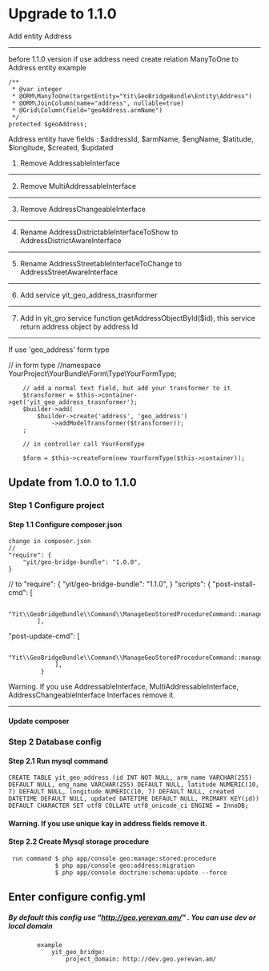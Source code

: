 Upgrade to 1.1.0
===================

 Add entity Address
 _ _ _ _ _ _ _ _ _ _
before 1.1.0 version if use address need create relation ManyToOne to Address entity
example

    /**
     * @var integer
     * @ORM\ManyToOne(targetEntity="Yit\GeoBridgeBundle\Entity\Address")
     * @ORM\JoinColumn(name="address", nullable=true)
     * @Grid\Column(field="geoAddress.armName")
     */
    protected $geoAddress;

Address entity have fields :
            $addressId, $armName, $engName, $latitude, $longitude, $created, $updated

1) Remove AddressableInterface
 _ _ _ _ _ _ _ _ _ _ _ _ _ _
2) Remove MultiAddressableInterface
_ _ _ _ _ _ _ _ _ _ _ _ _ _ _ _ _
3) Remove AddressChangeableInterface
_ _ _ _ _ _ _ _ _ _ _ _ _ _ _ _ _
4) Rename AddressDistrictableInterfaceToShow to AddressDistrictAwareInterface
_ _ _ _ _ _ _ _ _ _ _ _ _ _ _ _ _ _ _ _ _ _ _ _ _ _ _ _ _ _ _ _ _ _ _ _ _
5) Rename AddressStreetableInterfaceToChange to AddressStreetAwareInterface
_ _ _ _ _ _ _ _ _ _ _ _ _ _ _ _ _ _ _ _ _ _ _ _ _ _ _ _ _ _ _ _ _ _ _ _ _
6) Add service yit_geo_address_trasnformer
_ _ _ _ _ _ _ _ _ _ _ _ _ _ _ _ _ _ _ _
7) Add in yit_gro service function getAddressObjectById($id), this service return address object by address Id
_ _ _ _ _ _ _ _ _ _ _ _ _ _ _ _ _ _ _ _ _ _ _ _ _ _ _ _ _ _ _ _ _ _ _ _ _ _ _ _ _ _ _ _ _ _ _ _ _ _ _ _ _ _
If use 'geo_address' form type

// in form type
//namespace YourProject\YourBundle\Form\Type\YourFormType;

        // add a normal text field, but add your transformer to it
        $transformer = $this->container->get('yit_geo_address_trasnformer');
        $builder->add(
            $builder->create('address', 'geo_address')
                ->addModelTransformer($transformer));
        ;

        // in controller call YourFormType

        $form = $this->createForm(new YourFormType($this->container));

## Update from 1.0.0 to 1.1.0
### Step 1 Configure project

#### Step 1.1 Configure composer.json

    change in composer.json
    //
    "require": {
        "yit/geo-bridge-bundle": "1.0.0",
    }
   // to
    "require": {
                    "yit/geo-bridge-bundle": "1.1.0",
                 }
    "scripts": {
            "post-install-cmd": [

                "Yit\\GeoBridgeBundle\\Command\\ManageGeoStoredProcedureCommand::manageGeoStoredProcedure"
            ],
"post-update-cmd": [

                 "Yit\\GeoBridgeBundle\\Command\\ManageGeoStoredProcedureCommand::manageGeoStoredProcedure"
                 ],
             }
Warning. If you use  AddressableInterface, MultiAddressableInterface, AddressChangeableInterface Interfaces remove it.
___________________________________________________________________________________________________________

#### Update composer
### Step 2 Database config
#### Step 2.1 Run mysql command
    CREATE TABLE yit_geo_address (id INT NOT NULL, arm_name VARCHAR(255) DEFAULT NULL, eng_name VARCHAR(255) DEFAULT NULL, latitude NUMERIC(10, 7) DEFAULT NULL, longitude NUMERIC(10, 7) DEFAULT NULL, created DATETIME DEFAULT NULL, updated DATETIME DEFAULT NULL, PRIMARY KEY(id)) DEFAULT CHARACTER SET utf8 COLLATE utf8_unicode_ci ENGINE = InnoDB;
#### Warning. If you use unique kay in address fields remove it.

#### Step 2.2 Create Mysql storage procedure
     run command $ php app/console geo:manage:stored:procedure
                 $ php app/console geo:address:migration
                 $ php app/console doctrine:schema:update --force


## Enter configure config.yml
##### By default this config use "http://geo.yerevan.am/" . You can use dev or local domain
            example
                yit_geo_bridge:
                    project_domain: http://dev.geo.yerevan.am/


